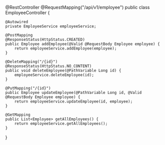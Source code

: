 @RestController
@RequestMapping("/api/v1/employee")
public class EmployeeController {

    @Autowired
    private EmployeeService employeeService;

    @PostMapping
    @ResponseStatus(HttpStatus.CREATED)
    public Employee addEmployee(@Valid @RequestBody Employee employee) {
        return employeeService.addEmployee(employee);
    }

    @DeleteMapping("/{id}")
    @ResponseStatus(HttpStatus.NO_CONTENT)
    public void deleteEmployee(@PathVariable Long id) {
        employeeService.deleteEmployee(id);
    }

    @PutMapping("/{id}")
    public Employee updateEmployee(@PathVariable Long id, @Valid @RequestBody Employee employee) {
        return employeeService.updateEmployee(id, employee);
    }

    @GetMapping
    public List<Employee> getAllEmployees() {
        return employeeService.getAllEmployees();
    }
}
